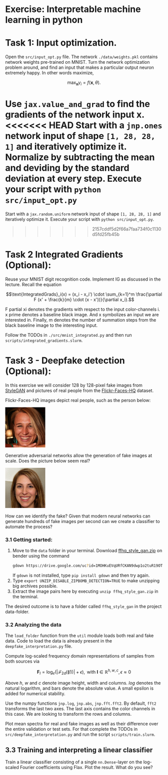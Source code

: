 # Exercise: Interpretable machine learning in python

# Task 1: Input optimization.
Open the `src/input_opt.py` file. The network `./data/weights.pkl` contains network weights pre-trained on MNIST. Turn the network optimization problem around, and find an input that makes a particular output neuron extremely happy. In other words maximize,

```math
\max_\mathbf{x} y_i = f(\mathbf{x}, \theta) .
```

Use `jax.value_and_grad` to find the gradients of the network input $\mathbf{x}$.
<<<<<<< HEAD
Start with a `jnp.ones` network input of shape `[1, 28, 28, 1]` and 
iteratively optimize it.
Normalize by subtracting the mean and deviding by the standard
deviation at every step.  Execute your script with `python src/input_opt.py`
=======
Start with a `jax.random.uniform` network input of shape `[1, 28, 28, 1]` and 
iteratively optimize it. Execute your script with `python src/input_opt.py`.
>>>>>>> 2157cddf5d2f66a7faa734f0c1130d5fd25fb45b

# Task 2 Integrated Gradients (Optional):


Reuse your MNIST digit recognition code. Implement IG as discussed in the lecture. Recall the equation

```math
\text{IntegratedGrads}_i(x) = (x_i - x_i') \cdot \sum_{k=1}^m \frac{\partial F (x' + \frac{k}{m} \cdot (x - x'))}{\partial x_i}.
```

F partial xi denotes the gradients with respect to the input color-channels i.
x prime denotes a baseline black image. And x symbolizes an input we are interested in.
Finally, m denotes the number of summation steps from the black baseline image to the interesting input.

Follow the TODOs in `./src/mnist_integrated.py` and then run `scripts/integrated_gradients.slurm`.

# Task 3 - Deepfake detection (Optional):
In this exercise we will consider 128 by 128-pixel fake images from [StyleGAN](https://github.com/NVlabs/stylegan) and pictures of real people from the  [Flickr-Faces-HQ](https://github.com/NVlabs/ffhq-dataset) dataset.

Flickr-Faces-HQ images depict real people, such as the person below:

![real person](./figures/real.png)

Generative adversarial networks allow the generation of fake images at scale. Does the picture below seem real? 

![fake person](./figures/fake.png)

How can we identify the fake? Given that modern neural networks can generate hundreds of fake images per second can we create a classifier to automate the process?

### 3.1 Getting started:
1. Move to the `data` folder in your terminal. Download [ffhq_style_gan.zip](https://drive.google.com/uc?id=1MOHKuEVqURfCKAN9dwp1o2tuR19OTQCF&export=download) on bender using the command
   ```bash
   gdown https://drive.google.com/uc?id=1MOHKuEVqURfCKAN9dwp1o2tuR19OTQCF
   ```
   If `gdown` is not installed, type `pip install gdown` and then try again.
2. Type `export UNZIP_DISABLE_ZIPBOMB_DETECTION=TRUE` to make unzipping big archives possible.
3. Extract the image pairs here by executing `unzip ffhq_style_gan.zip` in the terminal.

The desired outcome is to have a folder called `ffhq_style_gan` in the project data-folder.


### 3.2 Analyzing the data
The `load_folder` function from the `util` module loads both real and fake data.
Code to load the data is already present in the `deepfake_interpretation.py` file.

Compute log-scaled frequency domain representations of samples from both sources via

```math
\mathbf{F}_I =  \log_e (| \mathcal{F}_{2d}(\mathbf(I)) | + \epsilon ), \text{ with } \mathbf{I} \in \mathbb{R}^{h,w,c}, \epsilon \approx 0
```

Above $h$, $w$ and $c$ denote image height, width and columns. $log$ denotes the natural logarithm, and bars denote the absolute value. A small epsilon is added for numerical stability.

Use the numpy functions `jnp.log`, `jnp.abs`, `jnp.fft.fft2`. By default, `fft2` transforms the last two axes. The last axis contains the color channels in this case. We are looking to transform the rows and columns.

Plot mean spectra for real and fake images as well as their difference over the entire validation or test sets. For that complete the TODOs in `src/deepfake_interpretation.py` and run the script `scripts/train.slurm`.


## 3.3 Training and interpreting a linear classifier
Train a linear classifier consisting of a single `nn.Dense`-layer on the log-scaled Fourier coefficients using Flax. Plot the result. What do you see?
